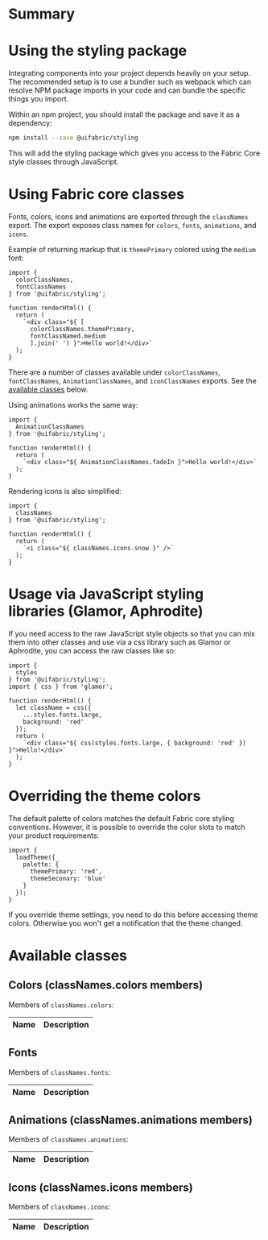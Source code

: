 
# Summary

# Using the styling package

Integrating components into your project depends heavily on your setup. The recommended setup is to use a bundler such as webpack which can resolve NPM package imports in your code and can bundle the specific things you import.

Within an npm project, you should install the package and save it as a dependency:

```bash
npm install --save @uifabric/styling
```

This will add the styling package which gives you access to the Fabric Core style classes through JavaScript.

# Using Fabric core classes

Fonts, colors, icons and animations are exported through the `classNames` export. The export exposes class names for `colors`, `fonts`, `animations`, and `icons`.

Example of returning markup that is `themePrimary` colored using the `medium` font:

```tsx
import {
  colorClassNames,
  fontClassNames
} from '@uifabric/styling';

function renderHtml() {
  return (
    `<div class="${ [
      colorClassNames.themePrimary,
      fontClassNamed.medium
      ].join(' ') }">Hello world!</div>`
  );
}
```

There are a number of classes available under `colorClassNames`, `fontClassNames`, `AnimationClassNames`, and `iconClassNames` exports. See the [available classes](#availableClasses) below.

Using animations works the same way:

```tsx
import {
  AnimationClassNames
} from '@uifabric/styling';

function renderHtml() {
  return (
    `<div class="${ AnimationClassNames.fadeIn }">Hello world!</div>`
  );
}
```

Rendering icons is also simplified:

```tsx
import {
  classNames
} from '@uifabric/styling';

function renderHtml() {
  return (
    `<i class="${ classNames.icons.snow }" />`
  );
}
```

# Usage via JavaScript styling libraries (Glamor, Aphrodite)

If you need access to the raw JavaScript style objects so that you can mix them into other classes and use via a css library such as Glamor or Aphrodite, you can access the raw classes like so:

```tsx
import {
  styles
} from '@uifabric/styling';
import { css } from 'glamor';

function renderHtml() {
  let className = css({
    ...styles.fonts.large,
    background: 'red'
  });
  return (
    `<div class="${ css(styles.fonts.large, { background: 'red' }) }">Hello!</div>`
  );
}
```


# Overriding the theme colors

The default palette of colors matches the default Fabric core styling conventions. However, it is possible to override the color slots to match your product requirements:

```tsx
import {
  loadTheme({
    palette: {
      themePrimary: 'red',
      themeSeconary: 'blue'
    }
  });
}
```

If you override theme settings, you need to do this before accessing theme colors. Otherwise you won't get a notification that the theme changed.

# Available classes
<a name="availableClasses"></a>

## Colors (classNames.colors members)

Members of `classNames.colors`:

| Name | Description |
|------|-------------|

## Fonts

Members of `classNames.fonts`:

| Name | Description |
|------|-------------|


## Animations (classNames.animations members)

Members of `classNames.animations`:

| Name | Description |
|------|-------------|

## Icons (classNames.icons members)

Members of `classNames.icons`:

| Name | Description |
|------|-------------|
